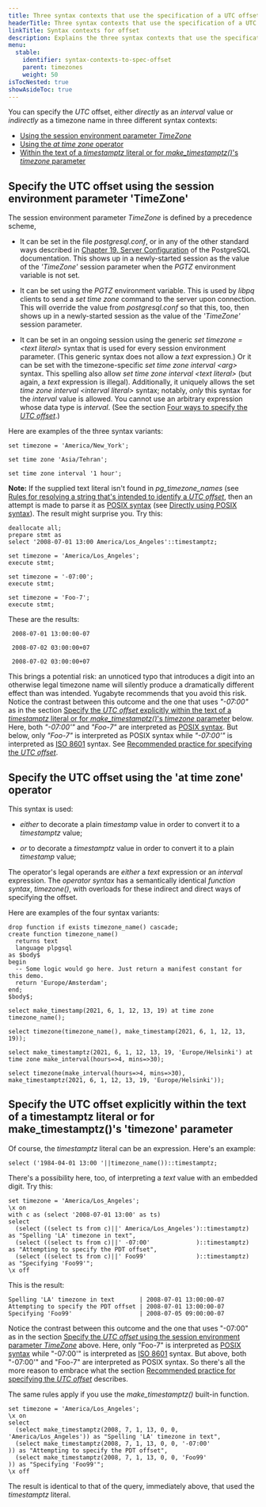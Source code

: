```yaml
---
title: Three syntax contexts that use the specification of a UTC offset [YSQL]
headerTitle: Three syntax contexts that use the specification of a UTC offset  
linkTitle: Syntax contexts for offset
description: Explains the three syntax contexts that use the specification of a UTC offset. [YSQL]
menu:
  stable:
    identifier: syntax-contexts-to-spec-offset
    parent: timezones
    weight: 50
isTocNested: true
showAsideToc: true
---
```


You can specify the _UTC_ offset, either _directly_ as an _interval_ value or _indirectly_ as a timezone name in three different syntax contexts:

- [Using the session environment parameter _TimeZone_](#specify-the-utc-offset-using-the-session-environment-parameter-timezone)
- [Using the _at time zone_ operator](#specify-the-utc-offset-using-the-at-time-zone-operator)
- [Within the text of a _timestamptz_ literal or for _make_timestamptz()_'s _timezone_ parameter](#specify-the-utc-offset-explicitly-within-the-text-of-a-timestamptz-literal-or-for-make-timestamptz-s-timezone-parameter)

## Specify the UTC offset using the session environment parameter 'TimeZone'

The session environment parameter _TimeZone_ is defined by a precedence scheme,

- It can be set in the file _postgresql.conf_, or in any of the other standard ways described in [Chapter 19. Server Configuration](https://www.postgresql.org/docs/11/runtime-config.html) of the PostgreSQL documentation. This shows up in a newly-started session as the value of the _'TimeZone'_ session parameter when the _PGTZ_ environment variable is not set.

- It can be set using the _PGTZ_ environment variable. This is used by _libpq_ clients to send a _set time zone_ command to the server upon connection. This will override the value from _postgresql.conf_ so that this, too, then shows up in a newly-started session as the value of the _'TimeZone'_ session parameter.

- It can be set in an ongoing session using the generic _set timezone = \<text literal\>_ syntax that is used for every session environment parameter. (This generic syntax does not allow a _text_ expression.) Or it can be set with the timezone-specific _set time zone interval \<arg\>_ syntax. This spelling also allow _set time zone interval \<text literal\>_ (but again, a _text_ expression is illegal). Additionally, it uniquely allows the set _time zone interval \<interval literal\>_ syntax; notably, _only_ this syntax for the _interval_ value is allowed. You cannot use an arbitrary expression whose data type is _interval_. (See the section [Four ways to specify the _UTC offset_](../ways-to-spec-offset/).)

Here are examples of the three syntax variants:

```plpgsql
set timezone = 'America/New_York';

set time zone 'Asia/Tehran';

set time zone interval '1 hour';
```

**Note:** If the supplied text literal isn't found in _pg_timezone_names_ (see [Rules for resolving a string that's intended to identify a _UTC offset_](../ways-to-spec-offset/name-res-rules/), then an attempt is made to parse it as [POSIX syntax](https://www.postgresql.org/docs/11/datetime-posix-timezone-specs.html) (see [Directly using POSIX syntax](../ways-to-spec-offset/#directly-using-posix-syntax)). The result might surprise you. Try this:

```plpgsql
deallocate all;
prepare stmt as
select '2008-07-01 13:00 America/Los_Angeles'::timestamptz;

set timezone = 'America/Los_Angeles';
execute stmt;

set timezone = '-07:00';
execute stmt;

set timezone = 'Foo-7';
execute stmt;
```

These are the results:

```output
 2008-07-01 13:00:00-07

 2008-07-02 03:00:00+07

 2008-07-02 03:00:00+07
```

This brings a potential risk: an unnoticed typo that introduces a digit into an otherwise legal timezone name will silently produce a dramatically different effect than was intended. Yugabyte recommends that you avoid this risk. Notice the contrast between this outcome and the one that uses _"-07:00"_ as in the section [Specify the _UTC offset_ explicitly within the text of a _timestamptz_ literal or for _make_timestamptz()_'s _timezone_ parameter](#specify-the-utc-offset-explicitly-within-the-text-of-a-timestamptz-literal-or-for-make-interval-s-timezone-parameter) below. Here, both _"-07:00'"_ and _"Foo-7"_ are interpreted as [POSIX syntax](https://www.postgresql.org/docs/11/datetime-posix-timezone-specs.html). But below, only _"Foo-7"_ is interpreted as POSIX syntax while _"-07:00'"_ is interpreted as [ISO 8601](https://en.wikipedia.org/wiki/ISO_8601) syntax. See [Recommended practice for specifying the _UTC offset_](../recommendation/).

## Specify the UTC offset using the 'at time zone' operator

This syntax is used:

- _either_ to decorate a plain _timestamp_ value in order to convert it to a _timestamptz_ value;

- _or_ to decorate a _timestamptz_ value in order to convert it to a plain _timestamp_ value;

The operator's legal operands are _either_ a _text_ expression or an _interval_ expression. The _operator syntax_ has a semantically identical _function syntax_, _timezone()_, with overloads for these indirect and direct ways of specifying the offset.

Here are examples of the four syntax variants:

```plpgsql
drop function if exists timezone_name() cascade;
create function timezone_name()
  returns text
  language plpgsql
as $body$
begin
  -- Some logic would go here. Just return a manifest constant for this demo.
  return 'Europe/Amsterdam';
end;
$body$;

select make_timestamp(2021, 6, 1, 12, 13, 19) at time zone timezone_name();

select timezone(timezone_name(), make_timestamp(2021, 6, 1, 12, 13, 19));

select make_timestamptz(2021, 6, 1, 12, 13, 19, 'Europe/Helsinki') at time zone make_interval(hours=>4, mins=>30);

select timezone(make_interval(hours=>4, mins=>30), make_timestamptz(2021, 6, 1, 12, 13, 19, 'Europe/Helsinki'));
```

## Specify the UTC offset explicitly within the text of a timestamptz literal or for make_timestamptz()'s 'timezone' parameter

Of course, the _timestamptz_ literal can be an expression. Here's an example:

```plpgsql
select ('1984-04-01 13:00 '||timezone_name())::timestamptz;
```

There's a possibility here, too, of interpreting a _text_ value with an embedded digit. Try this:

```plpgsql
set timezone = 'America/Los_Angeles';
\x on
with c as (select '2008-07-01 13:00' as ts)
select
  (select ((select ts from c)||' America/Los_Angeles')::timestamptz) as "Spelling 'LA' timezone in text",
  (select ((select ts from c)||' -07:00'             )::timestamptz) as "Attempting to specify the PDT offset",
  (select ((select ts from c)||' Foo99'              )::timestamptz) as "Specifying 'Foo99'";
\x off
```

This is the result:

```output
Spelling 'LA' timezone in text       | 2008-07-01 13:00:00-07
Attempting to specify the PDT offset | 2008-07-01 13:00:00-07
Specifying 'Foo99'                   | 2008-07-05 09:00:00-07
```

Notice the contrast between this outcome and the one that uses "-07:00" as in the section [Specify the _UTC offset_ using the session environment parameter _TimeZone_](#specify-the-utc-offset-using-the-session-environment-parameter-timezone) above. Here, only "Foo-7" is interpreted as [POSIX syntax](https://www.postgresql.org/docs/11/datetime-posix-timezone-specs.html) while "-07:00'" is interpreted as [ISO 8601](https://en.wikipedia.org/wiki/ISO_8601) syntax. But above, both "-07:00'" and "Foo-7" are interpreted as POSIX syntax. So there's all the more reason to embrace what the section [Recommended practice for specifying the _UTC offset_](../recommendation/) describes.

The same rules apply if you use the _make_timestamptz()_ built-in function.

```plpgsql
set timezone = 'America/Los_Angeles';
\x on
select
  (select make_timestamptz(2008, 7, 1, 13, 0, 0, 'America/Los_Angeles')) as "Spelling 'LA' timezone in text",
  (select make_timestamptz(2008, 7, 1, 13, 0, 0, '-07:00'             )) as "Attempting to specify the PDT offset",
  (select make_timestamptz(2008, 7, 1, 13, 0, 0, 'Foo99'              )) as "Specifying 'Foo99'";
\x off
```

The result is identical to that of the query, immediately above, that used the _timestamptz_ literal.
